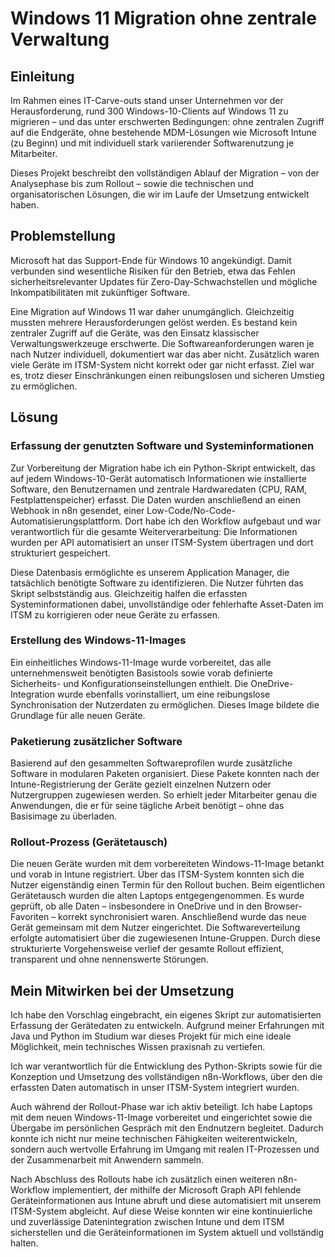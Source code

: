 
# Windows 11 Migration ohne zentrale Verwaltung

## Einleitung

Im Rahmen eines IT-Carve-outs stand unser Unternehmen vor der Herausforderung, rund 300 Windows-10-Clients auf Windows 11 zu migrieren – und das unter erschwerten Bedingungen: ohne zentralen Zugriff auf die Endgeräte, ohne bestehende MDM-Lösungen wie Microsoft Intune (zu Beginn) und mit individuell stark variierender Softwarenutzung je Mitarbeiter.

Dieses Projekt beschreibt den vollständigen Ablauf der Migration – von der Analysephase bis zum Rollout – sowie die technischen und organisatorischen Lösungen, die wir im Laufe der Umsetzung entwickelt haben.

## Problemstellung

Microsoft hat das Support-Ende für Windows 10 angekündigt. Damit verbunden sind wesentliche Risiken für den Betrieb, etwa das Fehlen sicherheitsrelevanter Updates für Zero-Day-Schwachstellen und mögliche Inkompatibilitäten mit zukünftiger Software.

Eine Migration auf Windows 11 war daher unumgänglich. Gleichzeitig mussten mehrere Herausforderungen gelöst werden. Es bestand kein zentraler Zugriff auf die Geräte, was den Einsatz klassischer Verwaltungswerkzeuge erschwerte. Die Softwareanforderungen waren je nach Nutzer individuell, dokumentiert war das aber nicht. Zusätzlich waren viele Geräte im ITSM-System nicht korrekt oder gar nicht erfasst. Ziel war es, trotz dieser Einschränkungen einen reibungslosen und sicheren Umstieg zu ermöglichen.

## Lösung

### Erfassung der genutzten Software und Systeminformationen

Zur Vorbereitung der Migration habe ich ein Python-Skript entwickelt, das auf jedem Windows-10-Gerät automatisch Informationen wie installierte Software, den Benutzernamen und zentrale Hardwaredaten (CPU, RAM, Festplattenspeicher) erfasst. Die Daten wurden anschließend an einen Webhook in n8n gesendet, einer Low-Code/No-Code-Automatisierungsplattform. Dort habe ich den Workflow aufgebaut und war verantwortlich für die gesamte Weiterverarbeitung: Die Informationen wurden per API automatisiert an unser ITSM-System übertragen und dort strukturiert gespeichert.

Diese Datenbasis ermöglichte es unserem Application Manager, die tatsächlich benötigte Software zu identifizieren. Die Nutzer führten das Skript selbstständig aus. Gleichzeitig halfen die erfassten Systeminformationen dabei, unvollständige oder fehlerhafte Asset-Daten im ITSM zu korrigieren oder neue Geräte zu erfassen.

### Erstellung des Windows-11-Images

Ein einheitliches Windows-11-Image wurde vorbereitet, das alle unternehmensweit benötigten Basistools sowie vorab definierte Sicherheits- und Konfigurationseinstellungen enthielt. Die OneDrive-Integration wurde ebenfalls vorinstalliert, um eine reibungslose Synchronisation der Nutzerdaten zu ermöglichen. Dieses Image bildete die Grundlage für alle neuen Geräte.

### Paketierung zusätzlicher Software

Basierend auf den gesammelten Softwareprofilen wurde zusätzliche Software in modularen Paketen organisiert. Diese Pakete konnten nach der Intune-Registrierung der Geräte gezielt einzelnen Nutzern oder Nutzergruppen zugewiesen werden. So erhielt jeder Mitarbeiter genau die Anwendungen, die er für seine tägliche Arbeit benötigt – ohne das Basisimage zu überladen.

### Rollout-Prozess (Gerätetausch)

Die neuen Geräte wurden mit dem vorbereiteten Windows-11-Image betankt und vorab in Intune registriert. Über das ITSM-System konnten sich die Nutzer eigenständig einen Termin für den Rollout buchen. Beim eigentlichen Gerätetausch wurden die alten Laptops entgegengenommen. Es wurde geprüft, ob alle Daten – insbesondere in OneDrive und in den Browser-Favoriten – korrekt synchronisiert waren. Anschließend wurde das neue Gerät gemeinsam mit dem Nutzer eingerichtet. Die Softwareverteilung erfolgte automatisiert über die zugewiesenen Intune-Gruppen. Durch diese strukturierte Vorgehensweise verlief der gesamte Rollout effizient, transparent und ohne nennenswerte Störungen.

## Mein Mitwirken bei der Umsetzung

Ich habe den Vorschlag eingebracht, ein eigenes Skript zur automatisierten Erfassung der Gerätedaten zu entwickeln. Aufgrund meiner Erfahrungen mit Java und Python im Studium war dieses Projekt für mich eine ideale Möglichkeit, mein technisches Wissen praxisnah zu vertiefen.

Ich war verantwortlich für die Entwicklung des Python-Skripts sowie für die Konzeption und Umsetzung des vollständigen n8n-Workflows, über den die erfassten Daten automatisch in unser ITSM-System integriert wurden.

Auch während der Rollout-Phase war ich aktiv beteiligt. Ich habe Laptops mit dem neuen Windows-11-Image vorbereitet und eingerichtet sowie die Übergabe im persönlichen Gespräch mit den Endnutzern begleitet. Dadurch konnte ich nicht nur meine technischen Fähigkeiten weiterentwickeln, sondern auch wertvolle Erfahrung im Umgang mit realen IT-Prozessen und der Zusammenarbeit mit Anwendern sammeln.

Nach Abschluss des Rollouts habe ich zusätzlich einen weiteren n8n-Workflow implementiert, der mithilfe der Microsoft Graph API fehlende Geräteinformationen aus Intune abruft und diese automatisiert mit unserem ITSM-System abgleicht. Auf diese Weise konnten wir eine kontinuierliche und zuverlässige Datenintegration zwischen Intune und dem ITSM sicherstellen und die Geräteinformationen im System aktuell und vollständig halten.
